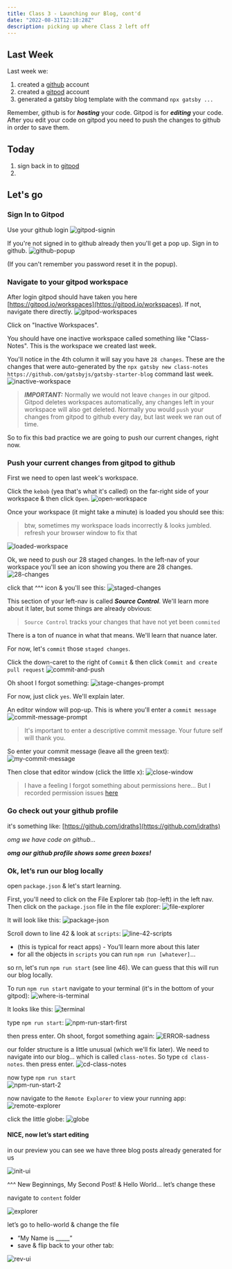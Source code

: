 ```yaml
---
title: Class 3 - Launching our Blog, cont'd
date: "2022-08-31T12:18:28Z"
description: picking up where Class 2 left off
---
```


## Last Week

Last week we:

1. created a [github](https://github.com) account
2. created a [gitpod](https://gitpod.io) account
3. generated a gatsby blog template with the command `npx gatsby ...`

Remember, github is for ***hosting*** your code. Gitpod is for ***editing*** your code. After you edit your code on gitpod you need to push the changes to github in order to save them.

## Today

1. sign back in to [gitpod](https://gitpod.io/workspaces)
2. 

## Let's go

### Sign In to Gitpod

Use your github login
![gitpod-signin](./images/gitpod-signin.png)

If you're not signed in to github already then you'll get a pop up. Sign in to github.
![github-popup](./images/github-popup.png)

(If you can't remember you password reset it in the popup).

### Navigate to your gitpod workspace

After login gitpod should have taken you here [https://gitpod.io/workspaces](https://gitpod.io/workspaces). If not, navigate there directly.
![gitpod-workspaces](./images/gitpod-workspaces.png)

Click on "Inactive Workspaces".

You should have one inactive workspace called something like "Class-Notes". This is the workspace we created last week.

You'll notice in the 4th column it will say you have `28 changes`. These are the changes that were auto-generated by the `npx gatsby new class-notes https://github.com/gatsbyjs/gatsby-starter-blog` command last week.
![inactive-workspace](./images/inactive-workspace.png)

> ***IMPORTANT:***
> Normally we would not leave `changes` in our gitpod.
> Gitpod deletes workspaces automatically, any changes left in your workspace will also get deleted.
> Normally you would `push` your changes from gitpod to github every day, but last week we ran out of time.

So to fix this bad practice we are going to push our current changes, right now.

### Push your current changes from gitpod to github

First we need to open last week's workspace.

Click the `kebob` (yea that's what it's called) on the far-right side of your workspace & then click `Open`.
![open-workspace](./images/open-workspace.png)

Once your workspace (it might take a minute) is loaded you should see this:

> btw, sometimes my workspace loads incorrectly & looks jumbled. refresh your browser window to fix that

![loaded-workspace](./images/loaded-workspace.png)

Ok, we need to push our 28 staged changes. In the left-nav of your workspace you'll see an icon showing you there are 28 changes.
![28-changes](./images/28-changes.png)

click that ^^^ icon & you'll see this:
![staged-changes](./images/staged-changes.png)

This section of your left-nav is called ***Source Control***. We'll learn more about it later, but some things are already obvious:

> `Source Control` tracks your changes that have not yet been `commited`

There is a ton of nuance in what that means. We'll learn that nuance later.

For now, let's `commit` those `staged changes`.

Click the down-caret to the right of `Commit` & then click `Commit and create pull request`
![commit-and-push](./images/commit-and-push.png)

Oh shoot I forgot something:
![stage-changes-prompt](./images/stage-changes-prompt.png)

For now, just click `yes`. We'll explain later.

An editor window will pop-up. This is where you'll enter a `commit message`
![commit-message-prompt](./images/commit-msg.png)

> It's important to enter a descriptive commit message. Your future self will thank you.

So enter your commit message (leave all the green text):
![my-commit-message](./images/my-commit-message.png)

Then close that editor window (click the little x):
![close-window](./images/close-window.png)

> I have a feeling I forgot something about permissions here... But I recorded permission issues [here](../gitpod-github-permissions)

### Go check out your github profile

it's something like: [https://github.com/jdraths](https://github.com/jdraths)

*omg we have code on github…*

***omg our github profile shows some green boxes!***

### Ok, let’s run our blog locally

open `package.json` & let's start learning.

First, you'll need to click on the File Explorer tab (top-left) in the left nav. Then click on the `package.json` file in the file explorer:
![file-explorer](./images/file-explorer.png)

It will look like this:
![package-json](./images/package-json.png)

Scroll down to line 42 & look at `scripts`:
![line-42-scripts](./images/scripts.png)

* (this is typical for react apps) - You’ll learn more about this later
* for all the objects in `scripts` you can run `npm run [whatever]`... 

so rn, let's run `npm run start` (see line 46). We can guess that this will run our blog locally.

To run `npm run start` navigate to your terminal (it's in the bottom of your gitpod):
![where-is-terminal](./images/where-is-terminal.png)

It looks like this:
![terminal](./images/terminal.png)

type `npm run start`:
![npm-run-start-first](./images/npm-run-start-1.png)

then press enter. Oh shoot, forgot something again:
![ERROR-sadness](./images/npm-start-error.png)

our folder structure is a little unusual (which we'll fix later). We need to navigate into our blog... which is called `class-notes`. So type `cd class-notes`. then press enter.
![cd-class-notes](./images/cd-class-notes.png)

now type `npm run start`  
![npm-run-start-2](./images/npm-run-start-2.png)

now navigate to the `Remote Explorer` to view your running app:
![remote-explorer](./images/remote-explorer.png)

click the little globe:
![globe](./images/globe.png)

#### NICE, now let’s start editing

in our preview you can see we have three blog posts already generated for us

![init-ui](./images/8init-ui.png)

^^^ New Beginnings, My Second Post! & Hello World… let’s change these

navigate to `content` folder

![explorer](./images/9explorer.png)

let’s go to hello-world & change the file

* “My Name is _____”
* save & flip back to your other tab:

![rev-ui](./images/10rev-ui.png)

